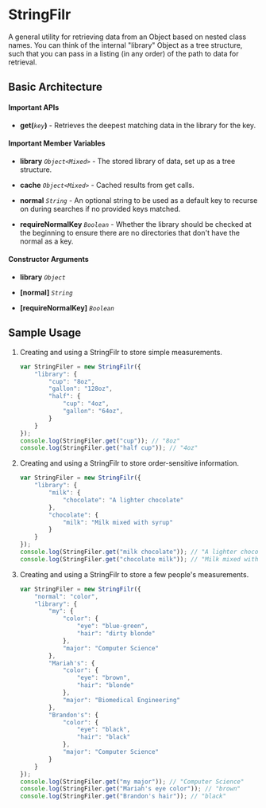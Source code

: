 # StringFilr

A general utility for retrieving data from an Object based on nested class 
names. You can think of the internal "library" Object as a tree structure,
such that you can pass in a listing (in any order) of the path to data for 
retrieval.


## Basic Architecture

#### Important APIs

* **get(***`key`***)** - Retrieves the deepest matching data in the library for
the key. 

#### Important Member Variables

* **library** *`Object<Mixed>`* - The stored library of data, set up 
as a tree structure.

* **cache** *`Object<Mixed>`* - Cached results from get calls.

* **normal** *`String`* - An optional string to be used as a default key to 
recurse on during searches if no provided keys matched.

* **requireNormalKey** *`Boolean`* - Whether the library should be checked at
the beginning to ensure there are no directories that don't have the normal
as a key.

#### Constructor Arguments

* **library** *`Object`*

* **[normal]** *`String`*

* **[requireNormalKey]** *`Boolean`*


## Sample Usage

1. Creating and using a StringFilr to store simple measurements.

    ```javascript
    var StringFiler = new StringFilr({
        "library": {
            "cup": "8oz",
            "gallon": "128oz",
            "half": {
                "cup": "4oz",
                "gallon": "64oz",
            }
        }
    });
    console.log(StringFiler.get("cup")); // "8oz"
    console.log(StringFiler.get("half cup")); // "4oz"
    ```

2. Creating and using a StringFilr to store order-sensitive information.

    ```javascript
    var StringFiler = new StringFilr({
        "library": {
            "milk": {
                "chocolate": "A lighter chocolate"
            },
            "chocolate": {
                "milk": "Milk mixed with syrup" 
            }
        }
    });
    console.log(StringFiler.get("milk chocolate")); // "A lighter chocolate"
    console.log(StringFiler.get("chocolate milk")); // "Milk mixed with syrup"
    ```

3. Creating and using a StringFilr to store a few people's measurements.

    ```javascript
    var StringFiler = new StringFilr({
        "normal": "color",
        "library": {
            "my": {
                "color": {
                    "eye": "blue-green",
                    "hair": "dirty blonde"
                },
                "major": "Computer Science"
            },
            "Mariah's": {
                "color": {
                    "eye": "brown",
                    "hair": "blonde"
                },
                "major": "Biomedical Engineering"
            },
            "Brandon's": {
                "color": {
                    "eye": "black",
                    "hair": "black"
                },
                "major": "Computer Science"
            }
        }
    });
    console.log(StringFiler.get("my major")); // "Computer Science"
    console.log(StringFiler.get("Mariah's eye color")); // "brown"
    console.log(StringFiler.get("Brandon's hair")); // "black"
    ```